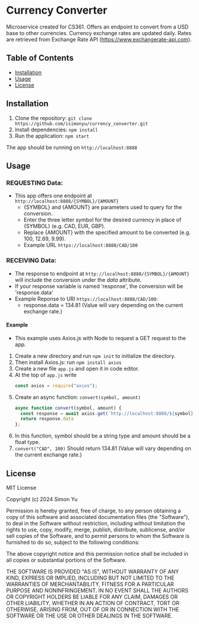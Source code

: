 # Currency Converter
Microservice created for CS361. 
Offers an endpoint to convert from a USD base to other currencies.
Currency exchange rates are updated daily. 
Rates are retrieved from Exchange Rate API (https://www.exchangerate-api.com).

## Table of Contents
- [Installation](#installation)
- [Usage](#usage)
- [License](#license)

## Installation
1. Clone the repository: `git clone https://github.com/isimonyu/currency_converter.git`
2. Install dependencies: `npm install`
3. Run the application: `npm start`

The app should be running on `http://localhost:8888`

## Usage 
### REQUESTING Data:
- This app offers one endpoint at `http://localhost:8888/{SYMBOL}/{AMOUNT}`
  - {SYMBOL} and {AMOUNT} are parameters used to query for the conversion.
  - Enter the three letter symbol for the desired currency in place of {SYMBOL} (e.g. CAD, EUR, GBP).
  - Replace {AMOUNT} with the specified amount to be converted (e.g. 100, 12.69, 9.99).
  - Example URL `https://localhost:8888/CAD/100`

### RECEIVING Data:
- The response to endpoint at `http://localhost:8888/{SYMBOL}/{AMOUNT}` will include the conversion under the *data* attribute. 
- If your response variable is named 'response', the conversion will be 'response.data'
- Example Reponse to URl `https://localhost:8888/CAD/100`:
  - response.data = 134.81 (Value will vary depending on the current exchange rate.)

#### Example
- This example uses Axios.js with Node to request a GET request to the app.
1. Create a new directory and run `npm init` to initialize the directory.
2. Then install Axios.js: run `npm install axios`
3. Create a new file `app.js` and open it in code editor.
4. At the top of `app.js` write
   ```javascript
   const axios = require("axios");
6. Create an async function: `convert(symbol, amount)`
   ```javascript
   async function convert(symbol, amount) {
     const response = await axios.get(`http://localhost:8888/${symbol}/${amount}`)
     return response.data
   };
7. In this function, symbol should be a string type and amount should be a float type.
8. `convert("CAD", 100)` Should return 134.81 (Value will vary depending on the current exchange rate.)

## License

MIT License

Copyright (c) 2024 Simon Yu

Permission is hereby granted, free of charge, to any person obtaining a copy
of this software and associated documentation files (the "Software"), to deal
in the Software without restriction, including without limitation the rights
to use, copy, modify, merge, publish, distribute, sublicense, and/or sell
copies of the Software, and to permit persons to whom the Software is
furnished to do so, subject to the following conditions:

The above copyright notice and this permission notice shall be included in all
copies or substantial portions of the Software.

THE SOFTWARE IS PROVIDED "AS IS", WITHOUT WARRANTY OF ANY KIND, EXPRESS OR
IMPLIED, INCLUDING BUT NOT LIMITED TO THE WARRANTIES OF MERCHANTABILITY,
FITNESS FOR A PARTICULAR PURPOSE AND NONINFRINGEMENT. IN NO EVENT SHALL THE
AUTHORS OR COPYRIGHT HOLDERS BE LIABLE FOR ANY CLAIM, DAMAGES OR OTHER
LIABILITY, WHETHER IN AN ACTION OF CONTRACT, TORT OR OTHERWISE, ARISING FROM,
OUT OF OR IN CONNECTION WITH THE SOFTWARE OR THE USE OR OTHER DEALINGS IN THE
SOFTWARE.


